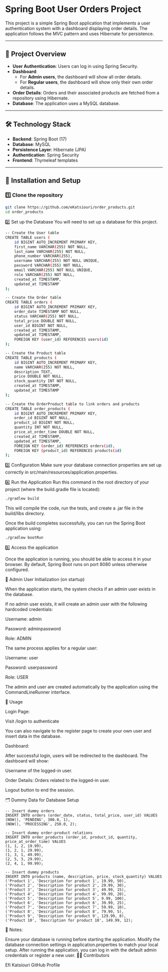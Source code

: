 # Spring Boot User Orders Project

This project is a simple Spring Boot application that implements a user authentication system with a dashboard displaying order details. The application follows the MVC pattern and uses Hibernate for persistence.

---

## 📌 Project Overview

- **User Authentication**: Users can log in using Spring Security.
- **Dashboard**:
  - For **Admin users**, the dashboard will show all order details.
  - For **Regular users**, the dashboard will show only their own order details.
- **Order Details**: Orders and their associated products are fetched from a repository using Hibernate.
- **Database**: The application uses a MySQL database.

---

## 🛠 Technology Stack

- **Backend**: Spring Boot (17)
- **Database**: MySQL
- **Persistence Layer**: Hibernate (JPA)
- **Authentication**: Spring Security
- **Frontend**: Thymeleaf templates

---

## 🚀 Installation and Setup

### 1️⃣ Clone the repository  
```bash
git clone https://github.com/eKatsiouri/order_products.git
cd order_products
```

2️⃣ Set up the Database
You will need to set up a database for this project.


```bash
-- Create the User table
CREATE TABLE users (
    id BIGINT AUTO_INCREMENT PRIMARY KEY,
    first_name VARCHAR(255) NOT NULL,
    last_name VARCHAR(255) NOT NULL,
    phone_number VARCHAR(255),
    username VARCHAR(255) NOT NULL UNIQUE,
    password VARCHAR(255) NOT NULL,
    email VARCHAR(255) NOT NULL UNIQUE,
    role VARCHAR(255) NOT NULL,
    created_at TIMESTAMP,
    updated_at TIMESTAMP
);

-- Create the Order table
CREATE TABLE orders (
    id BIGINT AUTO_INCREMENT PRIMARY KEY,
    order_date TIMESTAMP NOT NULL,
    status VARCHAR(255) NOT NULL,
    total_price DOUBLE NOT NULL,
    user_id BIGINT NOT NULL,
    created_at TIMESTAMP,
    updated_at TIMESTAMP,
    FOREIGN KEY (user_id) REFERENCES users(id)
);

-- Create the Product table
CREATE TABLE products (
    id BIGINT AUTO_INCREMENT PRIMARY KEY,
    name VARCHAR(255) NOT NULL,
    description TEXT,
    price DOUBLE NOT NULL,
    stock_quantity INT NOT NULL,
    created_at TIMESTAMP,
    updated_at TIMESTAMP
);

-- Create the OrderProduct table to link orders and products
CREATE TABLE order_products (
    id BIGINT AUTO_INCREMENT PRIMARY KEY,
    order_id BIGINT NOT NULL,
    product_id BIGINT NOT NULL,
    quantity INT NOT NULL,
    price_at_order_time DOUBLE NOT NULL,
    created_at TIMESTAMP,
    updated_at TIMESTAMP,
    FOREIGN KEY (order_id) REFERENCES orders(id),
    FOREIGN KEY (product_id) REFERENCES products(id)
);
```


3️⃣ Configuration
Make sure your database connection properties are set up correctly in src/main/resources/application.properties.

4️⃣ Run the Application
Run this command in the root directory of your project (where the build.gradle file is located):

```bash
./gradlew build
```
This will compile the code, run the tests, and create a .jar file in the build/libs directory.

Once the build completes successfully, you can run the Spring Boot application using:

```bash
./gradlew bootRun
```
5️⃣ Access the application

Once the application is running, you should be able to access it in your browser.
By default, Spring Boot runs on port 8080 unless otherwise configured.

🛑 Admin User Initialization (on startup)

When the application starts, the system checks if an admin user exists in the database.

If no admin user exists, it will create an admin user with the following hardcoded credentials:

Username: admin

Password: adminpassword

Role: ADMIN


The same process applies for a regular user:

Username: user

Password: userpassword

Role: USER

The admin and user are created automatically by the application using the CommandLineRunner interface.

🔹 Usage

Login Page:

Visit /login to authenticate

You can also navigate to the register page to create your own user and insert data in the database.

Dashboard:

After successful login, users will be redirected to the dashboard. The dashboard will show:

Username of the logged-in user.

Order Details: Orders related to the logged-in user.

Logout button to end the session.


🗂 Dummy Data for Database Setup
```
-- Insert dummy orders
INSERT INTO orders (order_date, status, total_price, user_id) VALUES
(NOW(), 'PENDING', 300.0, 1),
(NOW(), 'PROCESSING', 250.0, 2);

-- Insert dummy order-product relations
INSERT INTO order_products (order_id, product_id, quantity, price_at_order_time) VALUES
(1, 1, 2, 19.99),
(1, 2, 1, 29.99),
(1, 3, 1, 49.99),
(2, 5, 3, 29.99),
(2, 4, 1, 99.99);

-- Insert dummy products
INSERT INTO products (name, description, price, stock_quantity) VALUES
('Product 1', 'Description for product 1', 19.99, 50),
('Product 2', 'Description for product 2', 29.99, 30),
('Product 3', 'Description for product 3', 49.99, 15),
('Product 4', 'Description for product 4', 99.99, 20),
('Product 5', 'Description for product 5', 9.99, 100),
('Product 6', 'Description for product 6', 39.99, 25),
('Product 7', 'Description for product 7', 59.99, 10),
('Product 8', 'Description for product 8', 79.99, 5),
('Product 9', 'Description for product 9', 129.99, 8),
('Product 10', 'Description for product 10', 149.99, 12);
```
📌 Notes:

Ensure your database is running before starting the application.
Modify the database connection settings in application.properties to match your local setup.
After running the application, you can log in with the default admin credentials or register a new user.
👨‍💻 Contributors

Efi Katsiouri
GitHub Profile

